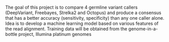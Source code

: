 The goal of this project is to compare 4 germline variant callers (DeepVariant, Freebayes, Strelka2 and Octopus) and produce a consensus that has a better accuracy (sensitivity, specificity) than any one caller alone. Idea is to develop a machine learning model based on various features of the read alignment. Training data will be obtained from the genome-in-a-bottle project, Illumina platinum genomes
